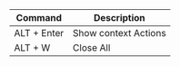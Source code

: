 
| Command | Description |
| --- | --- |
| ALT + Enter | Show context Actions |
| ALT + W | Close All | 
